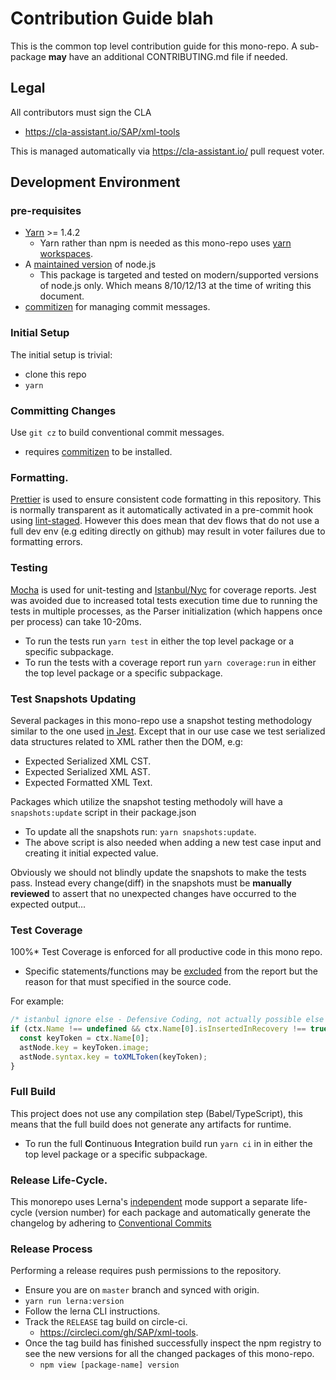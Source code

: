 # Contribution Guide blah

This is the common top level contribution guide for this mono-repo.
A sub-package **may** have an additional CONTRIBUTING.md file if needed.

## Legal

All contributors must sign the CLA

- https://cla-assistant.io/SAP/xml-tools

This is managed automatically via https://cla-assistant.io/ pull request voter.

## Development Environment

### pre-requisites

- [Yarn](https://yarnpkg.com/lang/en/docs/install/) >= 1.4.2
  - Yarn rather than npm is needed as this mono-repo uses [yarn workspaces](https://yarnpkg.com/lang/en/docs/workspaces/).
- A [maintained version](https://nodejs.org/en/about/releases/) of node.js
  - This package is targeted and tested on modern/supported versions of node.js only.
    Which means 8/10/12/13 at the time of writing this document.
- [commitizen](https://github.com/commitizen/cz-cli#installing-the-command-line-tool) for managing commit messages.

### Initial Setup

The initial setup is trivial:

- clone this repo
- `yarn`

### Committing Changes

Use `git cz` to build conventional commit messages.

- requires [commitizen](https://github.com/commitizen/cz-cli#installing-the-command-line-tool) to be installed.

### Formatting.

[Prettier](https://prettier.io/) is used to ensure consistent code formatting in this repository.
This is normally transparent as it automatically activated in a pre-commit hook using [lint-staged](https://github.com/okonet/lint-staged).
However this does mean that dev flows that do not use a full dev env (e.g editing directly on github)
may result in voter failures due to formatting errors.

### Testing

[Mocha][mocha] is used for unit-testing and [Istanbul/Nyc][istanbul] for coverage reports.
Jest was avoided due to increased total tests execution time due to running the tests in multiple processes,
as the Parser initialization (which happens once per process) can take 10-20ms.

[mocha]: https://mochajs.org/
[istanbul]: https://istanbul.js.org/

- To run the tests run `yarn test` in either the top level package or a specific subpackage.
- To run the tests with a coverage report run `yarn coverage:run` in either the top level package or a specific subpackage.

### Test Snapshots Updating

Several packages in this mono-repo use a snapshot testing methodology similar to the one used [in Jest](https://jestjs.io/docs/en/snapshot-testing).
Except that in our use case we test serialized data structures related to XML rather then the DOM, e.g:

- Expected Serialized XML CST.
- Expected Serialized XML AST.
- Expected Formatted XML Text.

Packages which utilize the snapshot testing methodoly will have a `snapshots:update` script in their package.json

- To update all the snapshots run: `yarn snapshots:update`.
- The above script is also needed when adding a new test case input and creating it initial expected value.

Obviously we should not blindly update the snapshots to make the tests pass.
Instead every change(diff) in the snapshots must be **manually reviewed** to assert that no unexpected changes
have occurred to the expected output...

### Test Coverage

100%\* Test Coverage is enforced for all productive code in this mono repo.

- Specific statements/functions may be [excluded][ignore_coverage] from the report but the reason for that must
  specified in the source code.

For example:

```javascript
/* istanbul ignore else - Defensive Coding, not actually possible else branch */
if (ctx.Name !== undefined && ctx.Name[0].isInsertedInRecovery !== true) {
  const keyToken = ctx.Name[0];
  astNode.key = keyToken.image;
  astNode.syntax.key = toXMLToken(keyToken);
}
```

[ignore_coverage]: https://github.com/gotwarlost/istanbul/blob/master/ignoring-code-for-coverage.md

### Full Build

This project does not use any compilation step (Babel/TypeScript), this means that the full build
does not generate any artifacts for runtime.

- To run the full **C**ontinuous **I**ntegration build run `yarn ci` in in either the top level package or a specific subpackage.

### Release Life-Cycle.

This monorepo uses Lerna's [independent][lerna-mode] mode support a separate life-cycle (version number)
for each package and automatically generate the changelog by adhering to [Conventional Commits][cc]

[lerna-mode]: https://github.com/lerna/lerna#independent-mode
[cc]: https://www.conventionalcommits.org/en/v1.0.0/

### Release Process

Performing a release requires push permissions to the repository.

- Ensure you are on `master` branch and synced with origin.
- `yarn run lerna:version`
- Follow the lerna CLI instructions.
- Track the `RELEASE` tag build on circle-ci.
  - https://circleci.com/gh/SAP/xml-tools.
- Once the tag build has finished successfully inspect the npm registry to see the new versions
  for all the changed packages of this mono-repo.
  - `npm view [package-name] version`
